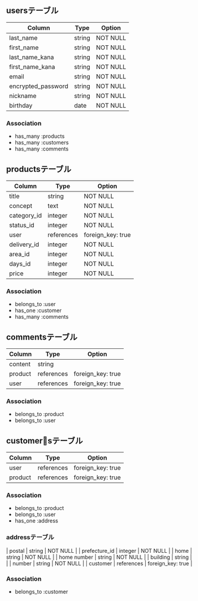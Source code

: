 ## usersテーブル

| Column             | Type   | Option   |
| ------------------ | ------ | -------- |
| last_name          | string | NOT NULL |
| first_name         | string | NOT NULL |
| last_name_kana     | string | NOT NULL |
| first_name_kana    | string | NOT NULL |
| email              | string | NOT NULL |
| encrypted_password | string | NOT NULL |
| nickname           | string | NOT NULL |
| birthday           | date   | NOT NULL |

### Association
 - has_many :products
 - has_many :customers
 - has_many :comments

 ## productsテーブル

| Column      | Type       | Option            |
| ----------- | ---------- | ----------------- |
| title       | string     | NOT NULL          |
| concept     | text       | NOT NULL          |
| category_id | integer    | NOT NULL          |
| status_id   | integer    | NOT NULL          |
| user        | references | foreign_key: true |
| delivery_id | integer    | NOT NULL          |
| area_id     | integer    | NOT NULL          |
| days_id     | integer    | NOT NULL          |
| price       | integer    | NOT NULL          |

### Association
 - belongs_to :user
 - has_one :customer
 - has_many :comments

## commentsテーブル
| Column   | Type       | Option            |
| -------- | ---------- | ----------------- |
| content  | string     |                   |
| product  | references | foreign_key: true |
| user     | references | foreign_key: true |

### Association
 - belongs_to :product
 - belongs_to :user

## customersテーブル

| Column        | Type       | Option            |
| ------------- | ---------- | ----------------- |
| user          | references | foreign_key: true |
| product       | references | foreign_key: true |

### Association
 - belongs_to :product
 - belongs_to :user
 - has_one :address

### addressテーブル
| postal        | string     | NOT NULL          |
| prefecture_id | integer    | NOT NULL          |
| home          | string     | NOT NULL          |
| home number   | string     | NOT NULL          |
| building      | string     |                   |
| number        | string     | NOT NULL          |
| customer      | references | foreign_key: true |

### Association
 - belongs_to :customer